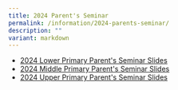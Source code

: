 ```yaml
---
title: 2024 Parent's Seminar
permalink: /information/2024-parents-seminar/
description: ""
variant: markdown
---
```

- [2024 Lower Primary Parent's Seminar Slides](https://go.gov.sg/s1reer)
- [2024 Middle Primary Parent's Seminar Slides](https://go.gov.sg/fhb8mu)
- [2024 Upper Primary Parent's Seminar Slides](https://go.gov.sg/78i8kj)